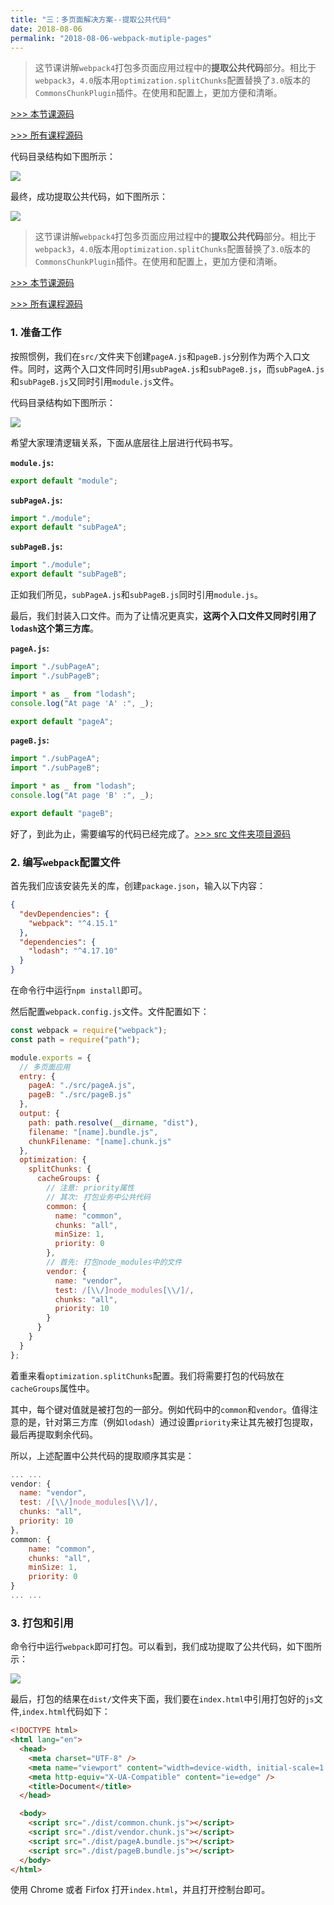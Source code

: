 ```yaml
---
title: "三：多页面解决方案--提取公共代码"
date: 2018-08-06
permalink: "2018-08-06-webpack-mutiple-pages"
---
```


> 这节课讲解`webpack4`打包多页面应用过程中的**提取公共代码**部分。相比于`webpack3`，`4.0`版本用`optimization.splitChunks`配置替换了`3.0`版本的`CommonsChunkPlugin`插件。在使用和配置上，更加方便和清晰。

[>>> 本节课源码](https://github.com/dongyuanxin/webpack-demos/tree/master/demo03)

[>>> 所有课程源码](https://github.com/dongyuanxin/webpack-demos)

代码目录结构如下图所示：

![](https://static.godbmw.com/images/webpack/webpack4系列教程/2.png)

最终，成功提取公共代码，如下图所示：

![](https://static.godbmw.com/images/webpack/webpack4系列教程/1.png)

<!-- more -->

> 这节课讲解`webpack4`打包多页面应用过程中的**提取公共代码**部分。相比于`webpack3`，`4.0`版本用`optimization.splitChunks`配置替换了`3.0`版本的`CommonsChunkPlugin`插件。在使用和配置上，更加方便和清晰。

[>>> 本节课源码](https://github.com/dongyuanxin/webpack-demos/tree/master/demo03)

[>>> 所有课程源码](https://github.com/dongyuanxin/webpack-demos)

### 1. 准备工作

按照惯例，我们在`src/`文件夹下创建`pageA.js`和`pageB.js`分别作为两个入口文件。同时，这两个入口文件同时引用`subPageA.js`和`subPageB.js`，而`subPageA.js`和`subPageB.js`又同时引用`module.js`文件。

代码目录结构如下图所示：

![](https://static.godbmw.com/images/webpack/webpack4系列教程/2.png)

希望大家理清逻辑关系，下面从底层往上层进行代码书写。

**`module.js`:**

```javascript
export default "module";
```

**`subPageA.js`:**

```javascript
import "./module";
export default "subPageA";
```

**`subPageB.js`:**

```javascript
import "./module";
export default "subPageB";
```

正如我们所见，`subPageA.js`和`subPageB.js`同时引用`module.js`。

最后，我们封装入口文件。而为了让情况更真实，**这两个入口文件又同时引用了`lodash`这个第三方库**。

**`pageA.js`:**

```javascript
import "./subPageA";
import "./subPageB";

import * as _ from "lodash";
console.log("At page 'A' :", _);

export default "pageA";
```

**`pageB.js`:**

```javascript
import "./subPageA";
import "./subPageB";

import * as _ from "lodash";
console.log("At page 'B' :", _);

export default "pageB";
```

好了，到此为止，需要编写的代码已经完成了。[>>> src 文件夹项目源码](https://github.com/dongyuanxin/webpack-demos/tree/master/demo03/src)

### 2. 编写`webpack`配置文件

首先我们应该安装先关的库，创建`package.json`，输入以下内容：

```json
{
  "devDependencies": {
    "webpack": "^4.15.1"
  },
  "dependencies": {
    "lodash": "^4.17.10"
  }
}
```

在命令行中运行`npm install`即可。

然后配置`webpack.config.js`文件。文件配置如下：

```javascript
const webpack = require("webpack");
const path = require("path");

module.exports = {
  // 多页面应用
  entry: {
    pageA: "./src/pageA.js",
    pageB: "./src/pageB.js"
  },
  output: {
    path: path.resolve(__dirname, "dist"),
    filename: "[name].bundle.js",
    chunkFilename: "[name].chunk.js"
  },
  optimization: {
    splitChunks: {
      cacheGroups: {
        // 注意: priority属性
        // 其次: 打包业务中公共代码
        common: {
          name: "common",
          chunks: "all",
          minSize: 1,
          priority: 0
        },
        // 首先: 打包node_modules中的文件
        vendor: {
          name: "vendor",
          test: /[\\/]node_modules[\\/]/,
          chunks: "all",
          priority: 10
        }
      }
    }
  }
};
```

着重来看`optimization.splitChunks`配置。我们将需要打包的代码放在`cacheGroups`属性中。

其中，每个键对值就是被打包的一部分。例如代码中的`common`和`vendor`。值得注意的是，针对第三方库（例如`lodash`）通过设置`priority`来让其先被打包提取，最后再提取剩余代码。

所以，上述配置中公共代码的提取顺序其实是：

```javascript
... ...
vendor: {
  name: "vendor",
  test: /[\\/]node_modules[\\/]/,
  chunks: "all",
  priority: 10
},
common: {
    name: "common",
    chunks: "all",
    minSize: 1,
    priority: 0
}
... ...
```

### 3. 打包和引用

命令行中运行`webpack`即可打包。可以看到，我们成功提取了公共代码，如下图所示：

![](https://static.godbmw.com/images/webpack/webpack4系列教程/1.png)

最后，打包的结果在`dist/`文件夹下面，我们要在`index.html`中引用打包好的`js`文件,`index.html`代码如下：

```html
<!DOCTYPE html>
<html lang="en">
  <head>
    <meta charset="UTF-8" />
    <meta name="viewport" content="width=device-width, initial-scale=1.0" />
    <meta http-equiv="X-UA-Compatible" content="ie=edge" />
    <title>Document</title>
  </head>

  <body>
    <script src="./dist/common.chunk.js"></script>
    <script src="./dist/vendor.chunk.js"></script>
    <script src="./dist/pageA.bundle.js"></script>
    <script src="./dist/pageB.bundle.js"></script>
  </body>
</html>
```

使用 Chrome 或者 Firfox 打开`index.html`，并且打开控制台即可。
